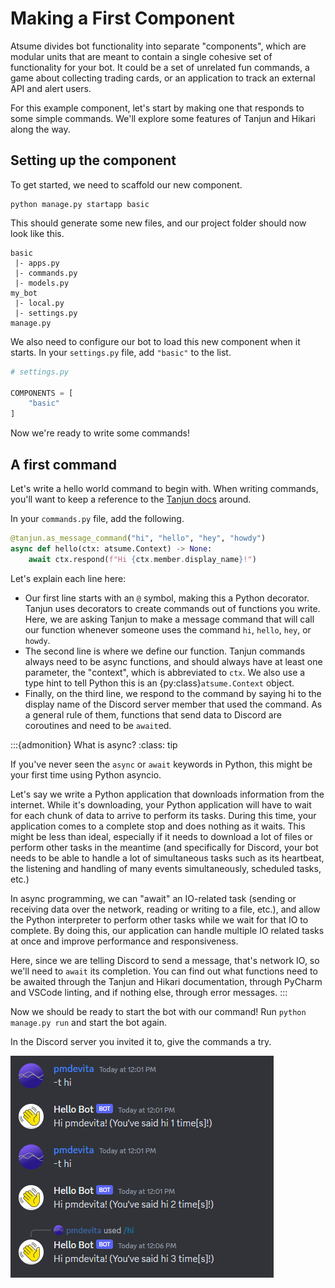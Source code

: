 # Making a First Component

Atsume divides bot functionality into separate "components", which are modular units that are meant to contain a 
single cohesive set of functionality for your bot. It could be a set of unrelated fun commands, 
a game about collecting trading cards, or an application to track an external API and alert users.

For this example component, let's start by making one that responds to some simple commands. We'll explore some 
features of Tanjun and Hikari along the way.

## Setting up the component

To get started, we need to scaffold our new component.

```shell
python manage.py startapp basic
```

This should generate some new files, and our project folder should now look like this.

```
basic
 |- apps.py
 |- commands.py
 |- models.py
my_bot
 |- local.py
 |- settings.py
manage.py
```

We also need to configure our bot to load this new component when it starts. In your `settings.py` file, add 
`"basic"` to the list.

```python
# settings.py

COMPONENTS = [
    "basic"
]

```

Now we're ready to write some commands!

## A first command

Let's write a hello world command to begin with. When writing commands, you'll want to keep a reference to the 
[Tanjun docs](https://tanjun.cursed.solutions/usage/) around.

In your `commands.py` file, add the following.

```python
@tanjun.as_message_command("hi", "hello", "hey", "howdy")
async def hello(ctx: atsume.Context) -> None:
    await ctx.respond(f"Hi {ctx.member.display_name}!")

```

Let's explain each line here:
- Our first line starts with an `@` symbol, making this a Python decorator. Tanjun uses decorators to create 
commands out of functions you write. Here, we are asking Tanjun to make a message command that will call our function
whenever someone uses the command `hi`, `hello`, `hey`, or `howdy`.
- The second line is where we define our function. Tanjun commands always need to be async functions, and should always 
have at least one parameter, the "context", which is abbreviated to `ctx`. We also use a type hint to tell Python this 
is an {py:class}`atsume.Context` object.
- Finally, on the third line, we respond to the command by saying hi to the display name of the Discord server member 
that used the command. As a general rule of them, functions that send data to Discord are coroutines and need to 
be `await`ed.



:::{admonition} What is async?
:class: tip

If you've never seen the `async` or `await` keywords in Python, this might be your first time 
using Python asyncio. 

Let's say we write a Python application that downloads information from the internet. While it's downloading, your 
Python application will have to wait for each chunk of data to arrive to perform its tasks. During this time, 
your application comes to a complete stop and does nothing as it waits. This might be less than ideal, especially if 
it needs to download a lot of files or perform other tasks in the meantime (and specifically for Discord, your bot 
needs to be able to handle a lot of simultaneous tasks such as its heartbeat, the listening and handling of many events 
simultaneously, scheduled tasks, etc.)

In async programming, we can "await" an IO-related task (sending or receiving data over the network, reading or 
writing to a file, etc.), and allow the Python interpreter 
to perform other tasks while we wait for that IO to complete. By doing this, our application can handle multiple IO 
related tasks at once and improve performance and responsiveness.

Here, since we are telling Discord to send a message, that's network IO, so we'll need to `await` its completion. 
You can find out what functions need to be awaited through the Tanjun and Hikari documentation, through PyCharm 
and VSCode linting, and if nothing else, through error messages.
:::

Now we should be ready to start the bot with our command! Run `python manage.py run` and start the bot again.

In the Discord server you invited it to, give the commands a try.

![docs/img/hi_bot.png](./docs/img/hi_bot.png)


